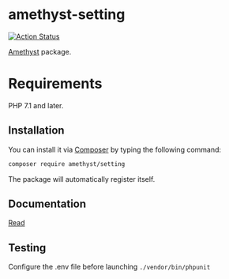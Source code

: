 # amethyst-setting

[![Action Status](https://github.com/amethyst-php/setting/workflows/test/badge.svg)](https://github.com/amethyst-php/setting/actions)

[Amethyst](https://github.com/amethyst-php/amethyst) package.

# Requirements

PHP 7.1 and later.

## Installation

You can install it via [Composer](https://getcomposer.org/) by typing the following command:

```bash
composer require amethyst/setting
```

The package will automatically register itself.

## Documentation

[Read](docs/index.md)

## Testing

Configure the .env file before launching `./vendor/bin/phpunit`
